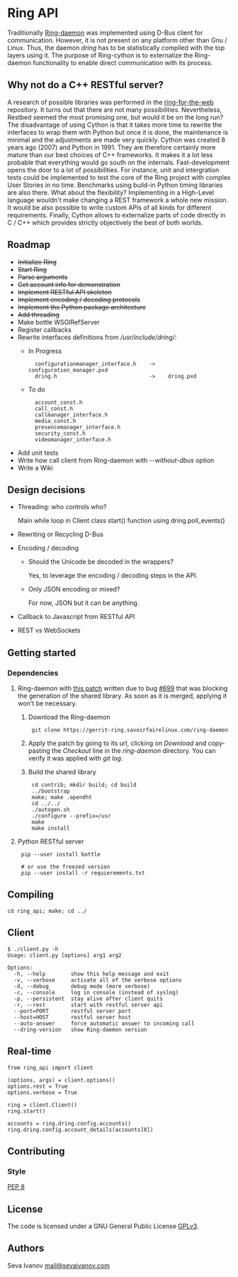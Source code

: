 # Ring API

Traditionally [Ring-daemon](https://gerrit-ring.savoirfairelinux.com/#/admin/projects/ring-daemon) was implemented using D-Bus client for communication. However, it is not present on any platform other than Gnu / Linux. Thus, the daemon *dring* has to be statistically compiled with the top layers using it. The purpose of Ring-cython is to externalize the Ring-daemon functionality to enable direct communication with its process.

## Why not do a C++ RESTful server?

A research of possible libraries was performed in the [ring-for-the-web](https://github.com/sevaivanov/ring-for-the-web#using-existing-libraries) repository. It turns out that there are not many possibilities. Nevertheless, Restbed seemed the most promising one, but would it be on the long run? The disadvantage of using Cython is that it takes more time to rewrite the interfaces to wrap them with Python but once it is done, the maintenance is minimal and the adjustments are made very quickly. Cython was created 8 years ago (2007) and Python in 1991. They are therefore certainly more mature than our best choices of C++ frameworks. It makes it a lot less probable that everything would go south on the internals. Fast-development opens the door to a lot of possibilities. For instance, unit and intergration tests could be implemented to test the core of the Ring project with complex User Stories in no time. Benchmarks using build-in Python timing libraries are also there. What about the flexibility? Implementing in a High-Level language wouldn't make changing a REST framework a whole new mission. It would be also possible to write custom APIs of all kinds for different requirements. Finally, Cython allows to externalize parts of code directly in C / C++ which provides strictly objectively the best of both worlds.

## Roadmap

* ~~Initialize Ring~~
* ~~Start Ring~~
* ~~Parse arguments~~
* ~~Get account info for demonstration~~
* ~~Implement RESTful API skeleton~~
* ~~Implement encoding / decoding protocols~~
* ~~Implement the Python package architecture~~
* ~~Add threading~~
* Make bottle WSGIRefServer
* Register callbacks
* Rewrite interfaces definitions from */usr/include/dring/*:
    * In Progress

            configurationmanager_interface.h    ->    configuration_manager.pxd
            dring.h                             ->    dring.pxd

    * To do

            account_const.h
            call_const.h
            callmanager_interface.h
            media_const.h
            presencemanager_interface.h
            security_const.h
            videomanager_interface.h

* Add unit tests
* Write how call client from Ring-daemon with -*-without-dbus* option
* Write a Wiki

## Design decisions

* Threading: who controls who?

    Main while loop in Client class start() function using dring.poll_events()

* Rewriting or Recycling D-Bus

* Encoding / decoding

    * Should the Unicode be decoded in the wrappers?

        Yes, to leverage the encoding / decoding steps in the API.

    * Only JSON encoding or mixed?

        For now, JSON but it can be anything.

* Callback to Javascript from RESTful API

* REST vs WebSockets

## Getting started

### Dependencies

1. Ring-daemon with [this patch](https://gerrit-ring.savoirfairelinux.com/#/c/4327/) written due to bug [#699](https://tuleap.ring.cx/plugins/tracker/?aid=699) that was blocking the generation of the shared library. As soon as it is merged, applying it won't be necessary.

    1. Download the Ring-daemon

            git clone https://gerrit-ring.savoirfairelinux.com/ring-daemon

    2. Apply the patch by going to its url, clicking on *Download* and copy-pasting the *Checkout* line in the *ring-daemon* directory. You can verify it was applied with *git log*.

    3. Build the shared library

            cd contrib; mkdir build; cd build
            ../bootstrap
            make; make .opendht
            cd ../../
            ./autogen.sh
            ./configure --prefix=/usr
            make
            make install

2. Python RESTful server

        pip --user install bottle

        # or use the freezed version
        pip --user install -r requierements.txt

## Compiling 

    cd ring_api; make; cd ../

## Client

    $ ./client.py -h
    Usage: client.py [options] arg1 arg2

    Options:
      -h, --help        show this help message and exit
      -v, --verbose     activate all of the verbose options
      -d, --debug       debug mode (more verbose)
      -c, --console     log in console (instead of syslog)
      -p, --persistent  stay alive after client quits
      -r, --rest        start with restful server api
      --port=PORT       restful server port
      --host=HOST       restful server host
      --auto-answer     force automatic answer to incoming call
      --dring-version   show Ring-daemon version

## Real-time

    from ring_api import client

    (options, args) = client.options()
    options.rest = True
    options.verbose = True

    ring = client.Client()
    ring.start()

    accounts = ring.dring.config.accounts()
    ring.dring.config.account_details(accounts[0])

## Contributing

### Style

[PEP 8](https://www.python.org/dev/peps/pep-0008)

## License

The code is licensed under a GNU General Public License [GPLv3](http://www.gnu.org/licenses/gpl.html).

## Authors

Seva Ivanov mail@sevaivanov.com

